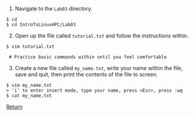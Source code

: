 
1) Navigate to the `Lab03` directory.
```
$ cd
$ cd IntroToLinuxHPC/Lab03
```

2) Open up the file called `tutorial.txt` and follow the instructions within.
```
$ vim tutorial.txt
 
 # Practice basic commands within until you feel comfortable
```

3. Create a new file called `my_name.txt`, write your name within the file, save and quit, then print the contents of the file to screen.
```
$ vim my_name.txt
> 'i' to enter insert mode, type your name, press <Esc>, press :wq
$ cat my_name.txt
```


[Return](intro_to_linux_08.md)

